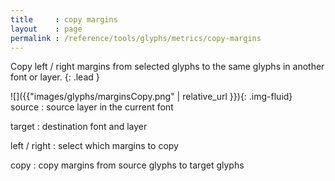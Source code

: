 ```yaml
---
title     : copy margins
layout    : page
permalink : /reference/tools/glyphs/metrics/copy-margins
---
```


Copy left / right margins from selected glyphs to the same glyphs in another font or layer.
{: .lead }


<div class='row'>

<div class='col-sm-4' markdown='1'>
![]({{"images/glyphs/marginsCopy.png" | relative_url }}){: .img-fluid}
</div>

<div class='col-sm-8' markdown='1'>
source
: source layer in the current font

target
: destination font and layer

left / right
: select which margins to copy

copy
: copy margins from source glyphs to target glyphs 
</div>

</div>
